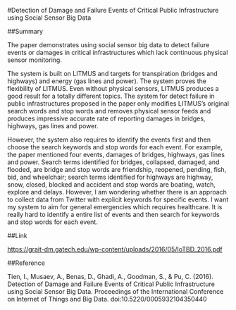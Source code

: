 #Detection of Damage and Failure Events of Critical Public Infrastructure using Social Sensor Big Data


##Summary

The paper demonstrates using social sensor big data to detect failure events or damages in critical infrastructures which lack continuous physical sensor monitoring. 

The system is built on LITMUS and targets for transpiration (bridges and highways) and energy (gas lines and power). The system proves the flexibility of LITMUS. Even without physical sensors, LITMUS produces a good result for a totally different topics. The system for detect failure in public infrastructures proposed in the paper only modifies LITMUS’s original search words and stop words and removes physical sensor feeds and produces impressive accurate rate of reporting damages in bridges, highways, gas lines and power.

However, the system also requires to identify the events first and then choose the search keywords and stop words for each event. For example, the paper mentioned four events, damages of bridges, highways, gas lines and power. Search terms identified for bridges, collapsed, damaged, and flooded, are bridge and stop words are friendship, reopened, pending, fish, bid, and wheelchair; search terms identified for highways are highway, snow, closed, blocked and accident and stop words are boating, watch, explore and delays. However, I am wondering whether there is an approach to collect data from Twitter with explicit keywords for specific events. I want my system to aim for general emergencies which requires healthcare. It is really hard to identify a entire list of events and then search for keywords and stop words for each event. 






##Link

https://grait-dm.gatech.edu/wp-content/uploads/2016/05/IoTBD_2016.pdf 

##Reference

Tien, I., Musaev, A., Benas, D., Ghadi, A., Goodman, S., & Pu, C. (2016). Detection of Damage and Failure Events of Critical Public Infrastructure using Social Sensor Big Data. Proceedings of the International Conference on Internet of Things and Big Data. doi:10.5220/0005932104350440
